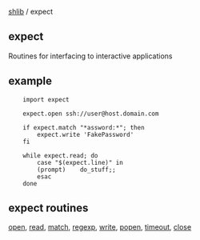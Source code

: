 [shlib][] / expect

expect
------

Routines for interfacing to interactive applications

## example ##

```
	import expect

	expect.open ssh://user@host.domain.com

	if expect.match "*assword:*"; then
		expect.write 'FakePassword'
	fi

	while expect.read; do
		case "$(expect.line)" in
		(prompt)	do_stuff;;
		esac
	done
```

## expect routines ##

  [open][], [read][], [match][], [regexp][], [write][], [popen][], [timeout][], [close][]

[popen]: popen.md
[open]: open.md
[read]: read.md
[match]: match.md
[regexp]: regexp.md
[write]: write.md
[timeout]: timeout.md
[close]: close.md

[core]: ../doc/__index__.md "core"
[math]: ../math/__index__.md "math"
[string]: ../string/__index__.md "string"
[expect]: ../expect/__index__.md "expect"
[system]: ../system/__index__.md "system"
[remote]: ../remote/__index__.md "remote"
[experimental]: ../experimental/__index__.md "experimental"
[shlib]: http://github.com/major0/shlib "shlib"

